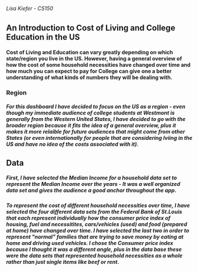 ###### Lisa Kiefer - CS150

## An Introduction to Cost of Living and College Education in the US

#### Cost of Living and Education can vary greatly depending on which state/region you live in the US. However, having a general overview of how the cost of some household necessities have changed over time and how much you can expect to pay for College can give one a better understanding of what kinds of numbers they will be dealing with.

### Region
##### For this dashboard I have decided to focus on the US as a region - even though my immediate audience of college students at Westmont is generally from the Western United States, I have decided to go with the broader region because it fits the idea of a general overview, plus it makes it more relaible for future audiences that might come from other States (or even internationally for people that are considering lviing in the US and have no idea of the costs associated with it).

## Data 
##### First, I have selected the Median Income for a household data set to represent the Median Income over the years - It was a well organized data set and gives the audience a good anchor throughout the app. 
##### To represent the cost of different household necessities over time, I have selected the four different data sets from the Federal Bank of St.Louis that each represent individually how the consumer price index of housing, fuel and necessitites, cars/vehicles (used) and food (prepared at home) have changed over time. I have selected the last two in order to represent "normal" families that are trying to save money by eating at home and driving used vehicles. I chose the Consumer price index because I thought it was a different angle, plus in the data base these were the data sets that represented household necessities as a whole rather than just single items like beef or rent.

